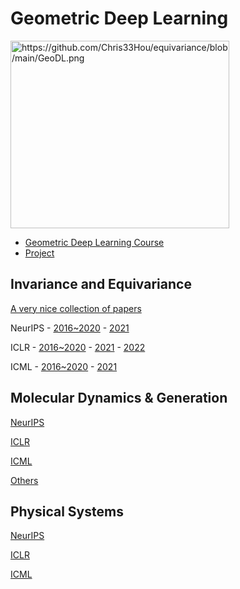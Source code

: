 
# Geometric Deep Learning

<img alt="https://github.com/Chris33Hou/equivariance/blob/main/GeoDL.png" src="https://github.com/Chris33Hou/equivariance/blob/main/GeoDL.png" width="350" height="300">

* [Geometric Deep Learning Course](https://github.com/Chris33Hou/Geometric-Deep-Learning/tree/main/GDL-course)
* [Project](https://github.com/Chris33Hou/Geometric-Deep-Learning/tree/main/Project)

## Invariance and Equivariance
[A very nice collection of papers](https://github.com/Chen-Cai-OSU/awesome-equivariant-network
)


NeurIPS - [2016~2020](https://github.com/Chris33Hou/equivariance/tree/main/Invariance%20and%20Equivariance/NIPS/2016~2020) - [2021](https://github.com/Chris33Hou/equivariance/tree/main/Invariance%20and%20Equivariance/NIPS/2021)


ICLR - [2016~2020](https://github.com/Chris33Hou/equivariance/tree/main/Invariance%20and%20Equivariance/ICLR/2016~2020) - [2021](https://github.com/Chris33Hou/equivariance/tree/main/Invariance%20and%20Equivariance/ICLR/2021) - [2022](https://github.com/Chris33Hou/equivariance/tree/main/Invariance%20and%20Equivariance/ICLR/2022)

ICML - [2016~2020](https://github.com/Chris33Hou/equivariance/tree/main/Invariance%20and%20Equivariance/ICML/2016~2020) - [2021](https://github.com/Chris33Hou/equivariance/tree/main/Invariance%20and%20Equivariance/ICML/2021)


## Molecular Dynamics & Generation

[NeurIPS](https://github.com/Chris33Hou/equivariance/tree/main/Molecular%20Dynamics%20%26%20Generation/NIPS) 

[ICLR](https://github.com/Chris33Hou/equivariance/tree/main/Molecular%20Dynamics%20%26%20Generation/ICLR)

[ICML](https://github.com/Chris33Hou/equivariance/tree/main/Molecular%20Dynamics%20%26%20Generation/ICML)

[Others](https://github.com/Chris33Hou/equivariance/tree/main/Molecular%20Dynamics%20%26%20Generation/Others)

## Physical Systems


[NeurIPS](https://github.com/Chris33Hou/equivariance/tree/main/Physical%20Systems/NIPS) 

[ICLR](https://github.com/Chris33Hou/equivariance/tree/main/Physical%20Systems/ICLR)

[ICML](https://github.com/Chris33Hou/equivariance/tree/main/Physical%20Systems/ICML)
